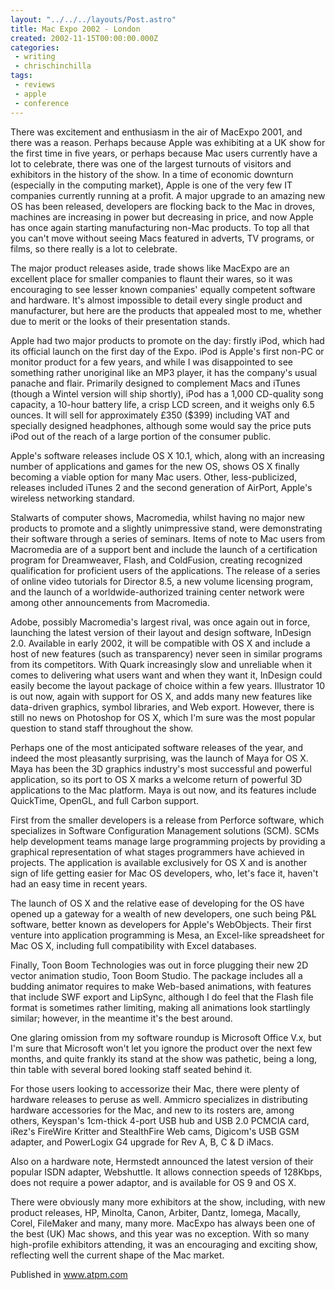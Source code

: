 ```yaml
---
layout: "../../../layouts/Post.astro"
title: Mac Expo 2002 - London
created: 2002-11-15T00:00:00.000Z
categories:
 - writing
 - chrischinchilla
tags:
 - reviews 
 - apple 
 - conference
---
```


There was excitement and enthusiasm in the air of MacExpo 2001, and there was a reason. Perhaps because Apple was exhibiting at a UK show for the first time in five years, or perhaps because Mac users currently have a lot to celebrate, there was one of the largest turnouts of visitors and exhibitors in the history of the show. In a time of economic downturn (especially in the computing market), Apple is one of the very few IT companies currently running at a profit. A major upgrade to an amazing new OS has been released, developers are flocking back to the Mac in droves, machines are increasing in power but decreasing in price, and now Apple has once again starting manufacturing non-Mac products. To top all that you can't move without seeing Macs featured in adverts, TV programs, or films, so there really is a lot to celebrate.

The major product releases aside, trade shows like MacExpo are an excellent place for smaller companies to flaunt their wares, so it was encouraging to see lesser known companies' equally competent software and hardware. It's almost impossible to detail every single product and manufacturer, but here are the products that appealed most to me, whether due to merit or the looks of their presentation stands.

Apple had two major products to promote on the day: firstly iPod, which had its official launch on the first day of the Expo. iPod is Apple's first non-PC or monitor product for a few years, and while I was disappointed to see something rather unoriginal like an MP3 player, it has the company's usual panache and flair. Primarily designed to complement Macs and iTunes (though a Wintel version will ship shortly), iPod has a 1,000 CD-quality song capacity, a 10-hour battery life, a crisp LCD screen, and it weighs only 6.5 ounces. It will sell for approximately £350 ($399) including VAT and specially designed headphones, although some would say the price puts iPod out of the reach of a large portion of the consumer public.

Apple's software releases include OS X 10.1, which, along with an increasing number of applications and games for the new OS, shows OS X finally becoming a viable option for many Mac users. Other, less-publicized, releases included iTunes 2 and the second generation of AirPort, Apple's wireless networking standard.

Stalwarts of computer shows, Macromedia, whilst having no major new products to promote and a slightly unimpressive stand, were demonstrating their software through a series of seminars. Items of note to Mac users from Macromedia are of a support bent and include the launch of a certification program for Dreamweaver, Flash, and ColdFusion, creating recognized qualification for proficient users of the applications. The release of a series of online video tutorials for Director 8.5, a new volume licensing program, and the launch of a worldwide-authorized training center network were among other announcements from Macromedia.

Adobe, possibly Macromedia's largest rival, was once again out in force, launching the latest version of their layout and design software, InDesign 2.0. Available in early 2002, it will be compatible with OS X and include a host of new features (such as transparency) never seen in similar programs from its competitors. With Quark increasingly slow and unreliable when it comes to delivering what users want and when they want it, InDesign could easily become the layout package of choice within a few years. Illustrator 10 is out now, again with support for OS X, and adds many new features like data-driven graphics, symbol libraries, and Web export. However, there is still no news on Photoshop for OS X, which I'm sure was the most popular question to stand staff throughout the show.

Perhaps one of the most anticipated software releases of the year, and indeed the most pleasantly surprising, was the launch of Maya for OS X. Maya has been the 3D graphics industry's most successful and powerful application, so its port to OS X marks a welcome return of powerful 3D applications to the Mac platform. Maya is out now, and its features include QuickTime, OpenGL, and full Carbon support.

First from the smaller developers is a release from Perforce software, which specializes in Software Configuration Management solutions (SCM). SCMs help development teams manage large programming projects by providing a graphical representation of what stages programmers have achieved in projects. The application is available exclusively for OS X and is another sign of life getting easier for Mac OS developers, who, let's face it, haven't had an easy time in recent years.

The launch of OS X and the relative ease of developing for the OS have opened up a gateway for a wealth of new developers, one such being P&L software, better known as developers for Apple's WebObjects. Their first venture into application programming is Mesa, an Excel-like spreadsheet for Mac OS X, including full compatibility with Excel databases.

Finally, Toon Boom Technologies was out in force plugging their new 2D vector animation studio, Toon Boom Studio. The package includes all a budding animator requires to make Web-based animations, with features that include SWF export and LipSync, although I do feel that the Flash file format is sometimes rather limiting, making all animations look startlingly similar; however, in the meantime it's the best around.

One glaring omission from my software roundup is Microsoft Office V.x, but I'm sure that Microsoft won't let you ignore the product over the next few months, and quite frankly its stand at the show was pathetic, being a long, thin table with several bored looking staff seated behind it.

For those users looking to accessorize their Mac, there were plenty of hardware releases to peruse as well. Ammicro specializes in distributing hardware accessories for the Mac, and new to its rosters are, among others, Keyspan's 1cm-thick 4-port USB hub and USB 2.0 PCMCIA card, iRez's FireWire Kritter and StealthFire Web cams, Digicom's USB GSM adapter, and PowerLogix G4 upgrade for Rev A, B, C & D iMacs.

Also on a hardware note, Hermstedt announced the latest version of their popular ISDN adapter, Webshuttle. It allows connection speeds of 128Kbps, does not require a power adaptor, and is available for OS 9 and OS X.

There were obviously many more exhibitors at the show, including, with new product releases, HP, Minolta, Canon, Arbiter, Dantz, Iomega, Macally, Corel, FileMaker and many, many more. MacExpo has always been one of the best (UK) Mac shows, and this year was no exception. With so many high-profile exhibitors attending, it was an encouraging and exciting show, reflecting well the current shape of the Mac market.

Published in <a href="https://www.atpm.com" target="_blank">www.atpm.com</a>
